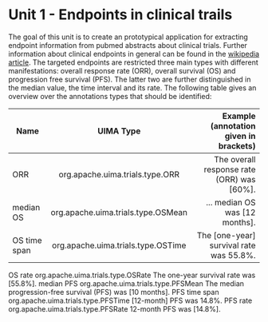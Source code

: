 # Unit 1 - Endpoints in clinical trails

The goal of this unit is to create an prototypical application for extracting endpoint information from
pubmed abstracts about clinical trials. Further information about clinical endpoints in general
can be found in the [wikipedia article](https://en.wikipedia.org/wiki/Clinical_endpoint).
The targeted endpoints are restricted three main types with different manifestations: overall
response rate (ORR), overall survival (OS) and progression free survival (PFS). The latter two
are further distinguished in the median value, the time interval and its rate. The following
table gives an overview over the annotations types that should be identified:

| Name           | UIMA Type           | Example (annotation given in brackets)  |
| ------------- |:-------------:| -----:|
| ORR      | org.apache.uima.trials.type.ORR | The overall response rate (ORR) was [60%]. |
| median OS      | org.apache.uima.trials.type.OSMean   |   ... median OS was [12 months]. |
| OS time span | org.apache.uima.trials.type.OSTime     |    The [one-year] survival rate was 55.8%.|

  <table frame='all'>
      <tbody>
        <row>
          <entry>OS rate</entry>
          <entry>org.apache.uima.trials.type.OSRate</entry>
          <entry>The one-year survival rate was [55.8%].</entry>
        </row>
        <row>
          <entry>median PFS</entry>
          <entry>org.apache.uima.trials.type.PFSMean</entry>
          <entry>The median progression-free survival (PFS) was [10 months].</entry>
        </row>
        <row>
          <entry>PFS time span</entry>
          <entry>org.apache.uima.trials.type.PFSTime</entry>
          <entry>[12-month] PFS was 14.8%.</entry>
        </row>
        <row>
          <entry>PFS rate</entry>
          <entry>org.apache.uima.trials.type.PFSRate</entry>
          <entry>12-month PFS was [14.8%].</entry>
        </row>
      </tbody>
    </tgroup>
  </table>


  